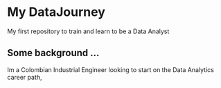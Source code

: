 # My DataJourney
My first repository to train and learn to be a Data Analyst
## Some background ...
Im a Colombian Industrial Engineer looking to start on the Data Analytics career path, 

